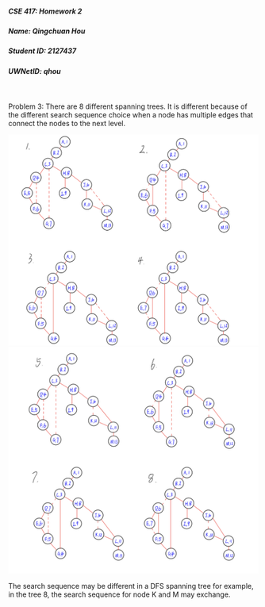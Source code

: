 ##### CSE 417: Homework 2

##### Name: Qingchuan Hou
##### Student ID: 2127437
##### UWNetID: qhou
<br/>

Problem 3:
There are 8 different spanning trees. It is different because of the different search sequence choice when a node has multiple edges that connect the nodes to the next level.

![](image/A2P2_1.jpeg)
![](image/A2P2_2.jpeg)

The search sequence may be different in a DFS spanning tree for example, in the tree 8, the search sequence for node K and M may exchange. 